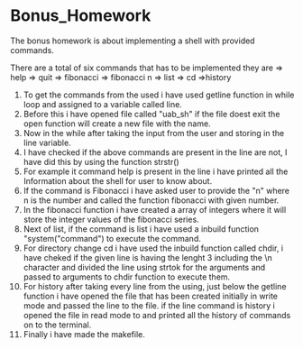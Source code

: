# Bonus_Homework

The bonus homework is about implementing a shell with provided commands. 

There are a total of six commands that has to be implemented they are 
=> help
=> quit
=> fibonacci
=> fibonacci n
=> list
=> cd
=>history

1) To get the commands from the used i have used getline function in while loop and assigned to a variable called line. 
2) Before this i have opened file called "uab_sh" if the file doest exit the open function will create a new file with the name. 
3) Now in the while after taking the input from the user and storing in the line variable. 
4) I have checked if the above commands are present in the line are not, I have did this by using the function strstr()
5) For example it command help is present in the line i have printed all the Information about the shell for user to know about. 
6) If the command is Fibonacci i have asked user to provide the "n" where n is the number and called the function fibonacci with given number. 
7) In the fibonacci function i have created a array of integers where it will store the integer values of the fibonacci series. 
8) Next of list, if the command is list i have used a inbuild function "system("command") to execute the command. 
9) For directory change cd i have used the inbuild function called chdir, i have cheked if the given line is having the lenght 3 including the \n character and divided the line using strtok for the arguments and passed to arguments to chdir function to execute them. 
10) For history after taking every line from the using, just below the getline function i have opened the file that has been created initially in write mode and passed the line to the file. if the line command is history i opened the file in read mode to and printed all the history of commands on to the terminal. 
11) Finally i have made the makefile. 
